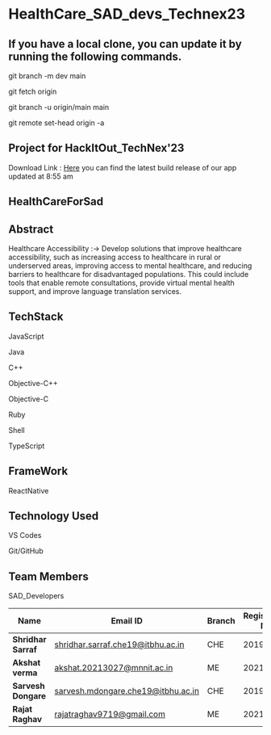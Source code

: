 # HealthCare_SAD_devs_Technex23

## If you have a local clone, you can update it by running the following commands.

  git branch -m dev main

  git fetch origin
  
  git branch -u origin/main main

  git remote set-head origin -a

## Project for HackItOut_TechNex'23
Download Link : [Here](https://github.com/akshatvermavi/HealthCare_SAD_devs_Technex23/releases/download/Publish/app-debug.apk) you can find the latest build release of our app updated at 8:55 am
## HealthCareForSad

## Abstract

Healthcare Accessibility :-> Develop solutions that improve healthcare accessibility, such as increasing access to healthcare in rural or underserved areas, improving access to mental healthcare, and reducing barriers to healthcare for disadvantaged populations. This could include tools that enable remote consultations, provide virtual mental health support, and improve language translation services.

## TechStack

  JavaScript
  
  Java
  
  C++
  
  Objective-C++
  
  Objective-C
  
  Ruby
  
  Shell
  
  TypeScript
  
## FrameWork

  ReactNative
  
## Technology Used

  VS Codes
  
  Git/GitHub
  
## Team Members 

SAD_Developers

 | Name                           |              Email ID                 |            Branch                  |   Registration No. |
 |--------------------------------|---------------------------------------|------------------------------------|--------------------|
 | **Shridhar Sarraf**        |     shridhar.sarraf.che19@itbhu.ac.in       |            CHE                      |      20190014      |
 | **Akshat verma**               |       akshat.20213027@mnnit.ac.in     |            ME                      |      20213027      |
 | **Sarvesh Dongare**               |     sarvesh.mdongare.che19@itbhu.ac.in       |            CHE                     |      20194245      |
  | **Rajat Raghav**               |       rajatraghav9719@gmail.com     |            ME                     |      20213114     |
  

